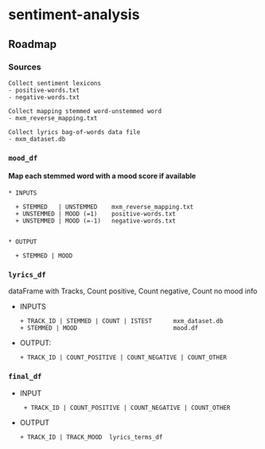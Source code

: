 # sentiment-analysis

## Roadmap
    
### Sources

    Collect sentiment lexicons
    - positive-words.txt
    - negative-words.txt
    
    Collect mapping stemmed word-unstemmed word
    - mxm_reverse_mapping.txt
    
    Collect lyrics bag-of-words data file
    - mxm_dataset.db
    
    
    
### `mood_df`
#### Map each stemmed word with a mood score if available
    
    * INPUTS
    
      + STEMMED   | UNSTEMMED    mxm_reverse_mapping.txt
      + UNSTEMMED | MOOD (=1)    positive-words.txt
      + UNSTEMMED | MOOD (=-1)   negative-words.txt
            
            
    * OUTPUT
    
      + STEMMED | MOOD
            
           
           
### `lyrics_df`
dataFrame with Tracks, Count positive, Count negative, Count no mood info

* INPUTS
    
      + TRACK_ID | STEMMED | COUNT | ISTEST      mxm_dataset.db        
      + STEMMED | MOOD                           mood.df

* OUTPUT:
    
      + TRACK_ID | COUNT_POSITIVE | COUNT_NEGATIVE | COUNT_OTHER


### `final_df`

* INPUT
    
       + TRACK_ID | COUNT_POSITIVE | COUNT_NEGATIVE | COUNT_OTHER
      
      
* OUTPUT
    
      + TRACK_ID | TRACK_MOOD  lyrics_terms_df
